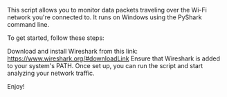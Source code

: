 This script allows you to monitor data packets traveling over the Wi-Fi network you're connected to. It runs on Windows using the PyShark command line.

To get started, follow these steps:

Download and install Wireshark from this link: https://www.wireshark.org/#downloadLink
Ensure that Wireshark is added to your system's PATH.
Once set up, you can run the script and start analyzing your network traffic.

Enjoy!
